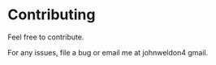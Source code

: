 # Contributing

Feel free to contribute.

For any issues, file a bug or email me at johnweldon4 gmail.
